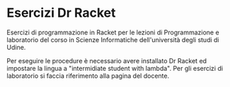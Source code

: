 <h1>Esercizi Dr Racket</h1>

<div>
<p>
Esercizi di programmazione in Racket per le lezioni di Programmazione e laboratorio del corso in Scienze Informatiche 
dell'università degli studi di Udine.
</p>
<p>
Per eseguire le procedure è necessario avere installato Dr Racket ed impostare la lingua a "intermidiate student with lambda".
Per gli esercizi di laboratorio si faccia riferimento alla pagina del docente.
</p>
</div>
